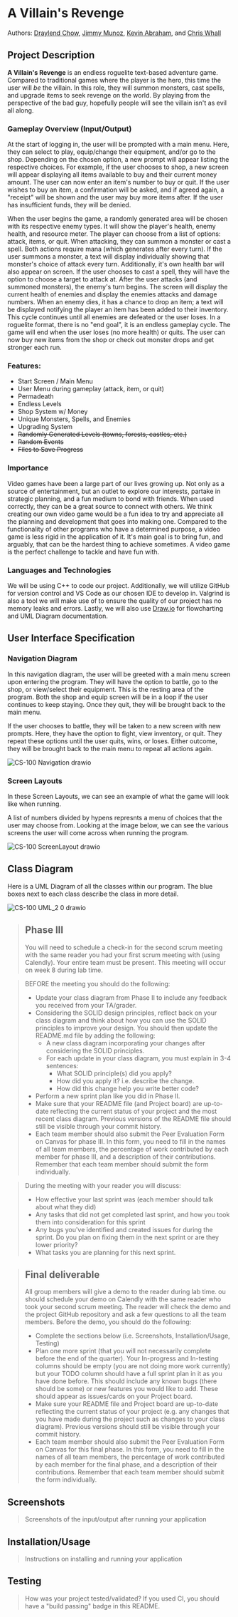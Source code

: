 # A Villain's Revenge
Authors: [Draylend Chow](https://github.com/Draylend), [Jimmy Munoz](https://github.com/j1munoz), [Kevin Abraham](https://github.com/RJKS100), and [Chris Whall](https://github.com/WorthyC)

## Project Description
**A Villain's Revenge** is an endless roguelite text-based adventure game. Compared to traditional games where the player is the hero, this time the user will _be_ the villain. In this role, they will summon monsters, cast spells, and upgrade items to seek revenge on the world. By playing from the perspective of the bad guy, hopefully people will see the villain isn't as evil all along.

### Gameplay Overview (Input/Output)
At the start of logging in, the user will be prompted with a main menu. Here, they can select to play, equip/change their equipment, and/or go to the shop. Depending on the chosen option, a new prompt will appear listing the respective choices. For example, if the user chooses to shop, a new screen will appear displaying all items available to buy and their current money amount. The user can now enter an item's number to buy or quit. If the user wishes to buy an item, a confirmation will be asked, and if agreed again, a "receipt" will be shown and the user may buy more items after. If the user has insufficient funds, they will be denied.

When the user begins the game, a randomly generated area will be chosen with its respective enemy types. It will show the player's health, enemy health, and resource meter. The player can choose from a list of options: attack, items, or quit. When attacking, they can summon a monster or cast a spell. Both actions require mana (which generates after every turn). If the user summons a monster, a text will display individually showing that monster's choice of attack every turn. Additionally, it's own health bar will also appear on screen. If the user chooses to cast a spell, they will have the option to choose a target to attack at. After the user attacks (and summoned monsters), the enemy's turn begins. The screen will display the current health of enemies and display the enemies attacks and damage numbers. When an enemy dies, it has a chance to drop an item; a text will be displayed notifying the player an item has been added to their inventory. This cycle continues until all enemies are defeated or the user loses. In a roguelite format, there is no "end goal", it is an endless gameplay cycle. The game will end when the user loses (no more health) or quits. The user can now buy new items from the shop or check out monster drops and get stronger each run.

### Features:
- Start Screen / Main Menu
- User Menu during gameplay (attack, item, or quit)
- Permadeath
- Endless Levels
- Shop System w/ Money
- Unique Monsters, Spells, and Enemies
- Upgrading System
- ~~Randomly Generated Levels (towns, forests, castles, etc.)~~
- ~~Random Events~~
- ~~Files to Save Progress~~

### Importance
Video games have been a large part of our lives growing up. Not only as a source of entertainment, but an outlet to explore our interests, partake in strategic planning, and a fun medium to bond with friends. When used correctly, they can be a great source to connect with others. We think creating our own video game would be a fun idea to try and appreciate all the planning and development that goes into making one. Compared to the functionality of other programs who have a determined purpose, a video game is less rigid in the application of it. It's main goal is to bring fun, and arguably, that can be the hardest thing to achieve sometimes. A video game is the perfect challenge to tackle and have fun with.

### Languages and Technologies
We will be using C++ to code our project. Additionally, we will utilize GitHub for version control and VS Code as our chosen IDE to develop in. Valgrind is also a tool we will make use of to ensure the quality of our project has no memory leaks and errors. Lastly, we will also use [Draw.io](https://app.diagrams.net/) for flowcharting and UML Diagram documentation.

## User Interface Specification

### Navigation Diagram
In this navigation diagram, the user will be greeted with a main menu screen upon entering the program. They will have the option to battle, go to the shop, or view/select their equipment. This is the resting area of the program. Both the shop and equip screen will be in a loop if the user continues to keep staying. Once they quit, they will be brought back to the main menu.

If the user chooses to battle, they will be taken to a new screen with new prompts. Here, they have the option to fight, view inventory, or quit. They repeat these options until the user quits, wins, or loses. Either outcome, they will be brought back to the main menu to repeat all actions again.

![CS-100 Navigation drawio](https://github.com/user-attachments/assets/ab4ddf07-1b55-4bc5-97cc-a7e9fc5826e2)

### Screen Layouts
In these Screen Layouts, we can see an example of what the game will look like when running.

A list of numbers divided by hypens represnts a menu of choices that the user may choose from. Looking at the image below, we can see the various screens the user will come across when running the program.

![CS-100 ScreenLayout drawio](https://github.com/user-attachments/assets/1281ce1c-553d-4ef5-9d06-a9498c72eb43)

## Class Diagram
Here is a UML Diagram of all the classes within our program. The blue boxes next to each class describe the class in more detail.

![CS-100 UML_2 0 drawio](https://github.com/user-attachments/assets/0c592727-7e3f-4739-8933-9284164f822b)

 > ## Phase III
 > You will need to schedule a check-in for the second scrum meeting with the same reader you had your first scrum meeting with (using Calendly). Your entire team must be present. This meeting will occur on week 8 during lab time.
 
 > BEFORE the meeting you should do the following:
 > * Update your class diagram from Phase II to include any feedback you received from your TA/grader.
 > * Considering the SOLID design principles, reflect back on your class diagram and think about how you can use the SOLID principles to improve your design. You should then update the README.md file by adding the following:
 >   * A new class diagram incorporating your changes after considering the SOLID principles.
 >   * For each update in your class diagram, you must explain in 3-4 sentences:
 >     * What SOLID principle(s) did you apply?
 >     * How did you apply it? i.e. describe the change.
 >     * How did this change help you write better code?
 > * Perform a new sprint plan like you did in Phase II.
 > * Make sure that your README file (and Project board) are up-to-date reflecting the current status of your project and the most recent class diagram. Previous versions of the README file should still be visible through your commit history.
>  * Each team member should also submit the Peer Evaluation Form on Canvas for phase III. In this form, you need to fill in the names of all team members, the percentage of work contributed by each member for phase III, and a description of their contributions. Remember that each team member should submit the form individually.
 
> During the meeting with your reader you will discuss: 
 > * How effective your last sprint was (each member should talk about what they did)
 > * Any tasks that did not get completed last sprint, and how you took them into consideration for this sprint
 > * Any bugs you've identified and created issues for during the sprint. Do you plan on fixing them in the next sprint or are they lower priority?
 > * What tasks you are planning for this next sprint.

 
 > ## Final deliverable
 > All group members will give a demo to the reader during lab time. ou should schedule your demo on Calendly with the same reader who took your second scrum meeting. The reader will check the demo and the project GitHub repository and ask a few questions to all the team members. 
 > Before the demo, you should do the following:
 > * Complete the sections below (i.e. Screenshots, Installation/Usage, Testing)
 > * Plan one more sprint (that you will not necessarily complete before the end of the quarter). Your In-progress and In-testing columns should be empty (you are not doing more work currently) but your TODO column should have a full sprint plan in it as you have done before. This should include any known bugs (there should be some) or new features you would like to add. These should appear as issues/cards on your Project board.
 > * Make sure your README file and Project board are up-to-date reflecting the current status of your project (e.g. any changes that you have made during the project such as changes to your class diagram). Previous versions should still be visible through your commit history.
>  * Each team member should also submit the Peer Evaluation Form on Canvas for this final phase. In this form, you need to fill in the names of all team members, the percentage of work contributed by each member for the final phase, and a description of their contributions. Remember that each team member should submit the form individually.
 
 ## Screenshots
 > Screenshots of the input/output after running your application
 ## Installation/Usage
 > Instructions on installing and running your application
 ## Testing
 > How was your project tested/validated? If you used CI, you should have a "build passing" badge in this README.
 
